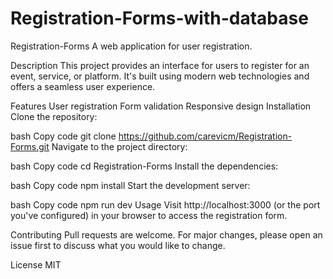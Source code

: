 # Registration-Forms-with-database


Registration-Forms
A web application for user registration.

Description
This project provides an interface for users to register for an event, service, or platform. It's built using modern web technologies and offers a seamless user experience.

Features
User registration
Form validation
Responsive design
Installation
Clone the repository:

bash
Copy code
git clone https://github.com/carevicm/Registration-Forms.git
Navigate to the project directory:

bash
Copy code
cd Registration-Forms
Install the dependencies:

bash
Copy code
npm install
Start the development server:

bash
Copy code
npm run dev
Usage
Visit http://localhost:3000 (or the port you've configured) in your browser to access the registration form.

Contributing
Pull requests are welcome. For major changes, please open an issue first to discuss what you would like to change.

License
MIT

